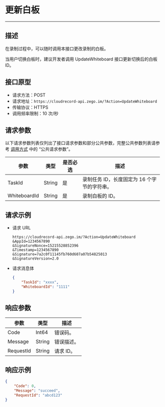 

# 更新白板

---

## 描述

在录制过程中，可以随时调用本接口更改录制的白板。

当用户切换白板时，建议开发者调用 UpdateWhiteboard 接口更新切换后的白板 ID。

## 接口原型

- 请求方法：POST
- 请求地址：`https://cloudrecord-api.zego.im/?Action=UpdateWhiteboard`
- 传输协议：HTTPS
- 调用频率限制：10 次/秒

## 请求参数

以下请求参数列表仅列出了接口请求参数和部分公共参数，完整公共参数列表请参考 [调用方式](/cloud-recording-server/making-api-requests#公共请求参数) 中的 “公共请求参数”。

| 参数 | 类型 | 是否必选 | 描述 |
|------|------|----------|------|
| TaskId | String | 是 | 录制任务 ID，长度固定为 16 个字节的字符串。 |
| WhiteboardId | String | 是 | 录制白板的 ID。 |

## 请求示例

- 请求 URL  
    ```
    https://cloudrecord-api.zego.im/?Action=UpdateWhiteboard
    &AppId=1234567890
    &SignatureNonce=15215528852396
    &Timestamp=1234567890
    &Signature=7a2c0f11145fb760d607a07b54825013
    &SignatureVersion=2.0
    ```
- 请求消息体  
    ```json
    {
        "TaskId": "xxxx",
        "WhiteboardId": "1111"
    }
    ```

## 响应参数

| 参数 | 类型 | 描述 |
|------|------|------|
| Code | Int64 | 错误码。 |
| Message | String | 错误描述。 |
| RequestId | String | 请求 ID。 |

## 响应示例

```json
{
    "Code": 0,
    "Message": "succeed",
    "RequestId": "abcd123"
}
```
